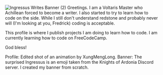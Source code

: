 ![Ingressus Writes Banner (2)](https://user-images.githubusercontent.com/120280671/209448596-cf97b057-b6c2-48af-ae2f-eb5f117c33a6.png)
Greetings. I am a Voltaris Master who Achillean forced to become a writer. I also started to try to learn how to code on the side. While I still don't understand redstone and probably never will (I'm looking at you, Fredrick) coding is acceptable.

This profile is where I publish projects I am doing to learn how to code. I am currently learning how to code on FreeCodeCamp.

God bless!

Profile: Edited shot of an animation by XungMengLong.
Banner: The surprised Ingressus is an emoji taken from the Knights of Ardonia Discord server. I created my banner from scratch.
